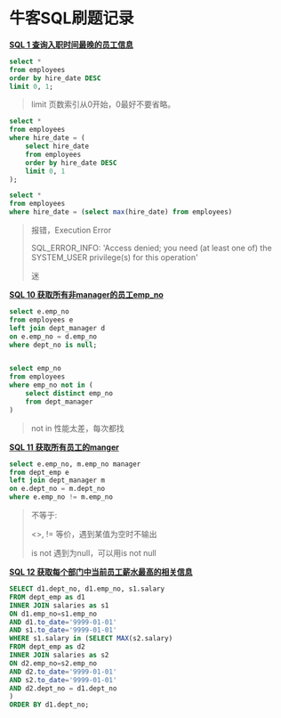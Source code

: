 # 牛客SQL刷题记录

**[SQL 1 查询入职时间最晚的员工信息 ](https://www.nowcoder.com/practice/218ae58dfdcd4af195fff264e062138f?tpId=82&tqId=29753&rp=1&ru=/ta/sql&qru=/ta/sql&difficulty=&judgeStatus=&tags=/question-ranking)**

```sql
select * 
from employees
order by hire_date DESC
limit 0, 1;
```

> limit 页数索引从0开始，0最好不要省略。

```sql
select * 
from employees
where hire_date = (
    select hire_date 
    from employees
    order by hire_date DESC
    limit 0, 1
);

select * 
from employees 
where hire_date = (select max(hire_date) from employees)
```

> 报错，Execution Error
>
> SQL_ERROR_INFO: 'Access denied; you need (at least one of) the SYSTEM_USER privilege(s) for this operation'
>
> 迷





**[SQL 10 获取所有非manager的员工emp_no](https://www.nowcoder.com/practice/32c53d06443346f4a2f2ca733c19660c?tpId=82&rp=1&ru=%2Fta%2Fsql&qru=%2Fta%2Fsql&difficulty=&judgeStatus=&tags=&title=&sourceUrl=&gioEnter=menu)**

```sql
select e.emp_no
from employees e
left join dept_manager d
on e.emp_no = d.emp_no
where dept_no is null;


select emp_no
from employees
where emp_no not in (
    select distinct emp_no
    from dept_manager
)
```

> not in 性能太差，每次都找





**[SQL 11 获取所有员工的manger](https://www.nowcoder.com/practice/e50d92b8673a440ebdf3a517b5b37d62?tpId=82&rp=1&ru=%2Fta%2Fsql&qru=%2Fta%2Fsql&difficulty=&judgeStatus=&tags=&title=&sourceUrl=&gioEnter=menu)**

```sql
select e.emp_no, m.emp_no manager
from dept_emp e
left join dept_manager m
on e.dept_no = m.dept_no
where e.emp_no != m.emp_no
```

> 不等于:
>
> <>, != 等价，遇到某值为空时不输出
>
> is not 遇到为null，可以用is not null





**[SQL 12 获取每个部门中当前员工薪水最高的相关信息](https://www.nowcoder.com/practice/4a052e3e1df5435880d4353eb18a91c6?tpId=82&rp=1&ru=%2Fta%2Fsql&qru=%2Fta%2Fsql&difficulty=&judgeStatus=&tags=&title=&sourceUrl=&gioEnter=menu)**

```sql
SELECT d1.dept_no, d1.emp_no, s1.salary
FROM dept_emp as d1
INNER JOIN salaries as s1
ON d1.emp_no=s1.emp_no
AND d1.to_date='9999-01-01'
AND s1.to_date='9999-01-01'
WHERE s1.salary in (SELECT MAX(s2.salary)
FROM dept_emp as d2
INNER JOIN salaries as s2
ON d2.emp_no=s2.emp_no
AND d2.to_date='9999-01-01'
AND s2.to_date='9999-01-01'
AND d2.dept_no = d1.dept_no
)
ORDER BY d1.dept_no;
```



